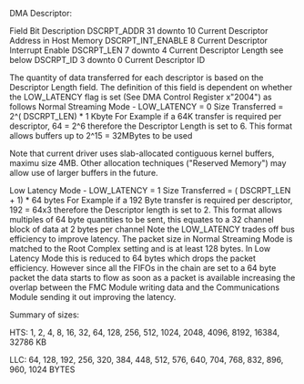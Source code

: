 DMA Descriptor:

Field	Bit	Description
DSCRPT_ADDR	31 downto 10	Current Descriptor Address in Host Memory
DSCRPT_INT_ENABLE	8	Current Descriptor Interrupt Enable
DSCRPT_LEN	7 downto 4	Current Descriptor Length see below
DSCRPT_ID	3 downto 0	Current Descriptor ID

The quantity of data transferred for each descriptor is based on the Descriptor Length field. The definition of this field is dependent on whether the LOW_LATENCY flag is set (See DMA Control Register x"2004") as follows
Normal Streaming Mode - LOW_LATENCY = 0
Size Transferred = 2^( DSCRPT_LEN) * 1 Kbyte
For Example if a 64K transfer is required per descriptor, 64 = 2^6 therefore the Descriptor Length is set to 6.
This format allows buffers up to 2^15 = 32MBytes to be used

Note that current driver uses slab-allocated contiguous kernel buffers, maximu size 4MB. Other allocation techniques ("Reserved Memory") may allow use of larger buffers in the future.

Low Latency Mode - LOW_LATENCY = 1
Size Transferred = ( DSCRPT_LEN + 1) * 64 bytes
For Example if a 192 Byte transfer is required per descriptor, 192 = 64x3 therefore the Descriptor length is set to 2. This format allows multiples of 64 byte quantities to be sent, this equates to a 32 channel block of data at 2 bytes per channel
Note the LOW_LATENCY trades off bus efficiency to improve latency. The packet size in Normal Streaming Mode is matched to the Root Complex setting and is at least 128 bytes. In Low Latency Mode this is reduced to 64 bytes which drops the packet efficiency. However since all the FIFOs in the chain are set to a 64 byte packet the data starts to flow as soon as a packet is available increasing the overlap between the FMC Module writing data and the Communications Module sending it out improving the latency.

Summary of sizes:

HTS:  1, 2, 4, 8, 16, 32, 64, 128, 256, 512, 1024, 2048, 4096, 8192, 16384, 32786 KB

LLC:  64, 128, 192, 256, 320, 384, 448, 512, 576, 640, 704, 768, 832, 896, 960, 1024 BYTES


